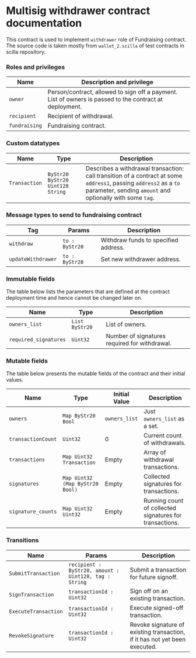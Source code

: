 # Multisig withdrawer contract documentation

This contract is used to implement `withdrawer` role of Fundraising contract.
The source code is taken mostly from `wallet_2.scilla` of test contracts in scilla repository.

### Roles and privileges

| Name | Description and privilege |
|--|--|
| `owner` | Person/contract, allowed to sign off a payment. List of owners is passed to the contract at deployment. |
| `recipient` | Recipient of withdrawal. |
| `fundraising` | Fundraising contract. |

### Custom datatypes

| Name | Type | Description |
|--|--|--|
| `Transaction` | `ByStr20 ByStr20 Uint128 String` | Describes a withdrawal transaction: call transition of a contract at some `address1`, passing `address2` as a `to` parameter, sending `amount` and optionally with some `tag`. |

### Message types to send to fundraising contract

| Tag | Params | Description |
|--|--|--|
| `withdraw` | `to : ByStr20` | Withdraw funds to specified address. |
| `updateWithdrawer` | `to : ByStr20` | Set new withdrawer address. |

### Immutable fields

The table below lists the parameters that are defined at the contract deployment time and hence cannot be changed later on.

| Name | Type | Description |
|--|--|--|
| `owners_list`         | `List ByStr20` | List of owners. |
| `required_signatures` | `Uint32`       | Number of signatures required for withdrawal. |

### Mutable fields

The table below presents the mutable fields of the contract and their initial values.

| Name | Type | Initial Value |Description |
|--|--|--|--|
| `owners`           | `Map ByStr20 Bool`  | `owners_list` | Just `owners_list` as a set. |
| `transactionCount` | `Uint32`            | 0 | Current count of withdrawals. |
| `transactions`     | `Map Uint32 Transaction` | Empty | Array of withdrawal transactions. |
| `signatures`       | `Map Uint32 (Map ByStr20 Bool)` | Empty | Collected signatures for transactions. |
| `signature_counts` | `Map Uint32 Uint32` | Empty | Running count of collected signatures for transactions. |

### Transitions

| Name | Params | Description |
|--|--|--|
| `SubmitTransaction` | `recipient : ByStr20, amount : Uint128, tag : String` | Submit a transaction for future signoff. |
| `SignTransaction`   | `transactionId : Uint32` | Sign off on an existing transaction. |
| `ExecuteTransaction` | `transactionId : Uint32` | Execute signed-off transaction. |
| `RevokeSignature` | `transactionId : Uint32` | Revoke signature of existing transaction, if it has not yet been executed. |

